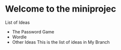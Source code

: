 # Welcome to the miniprojec
List of Ideas
 - The Password Game
 - Wordle
 - Other Ideas
 This is the list of ideas in My Branch